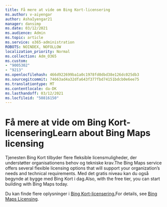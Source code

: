 ```yaml
---
title: Få mere at vide om Bing Kort-licensering
ms.author: v-aiyengar
author: AshaIyengar21
manager: dansimp
ms.date: 03/12/2021
ms.audience: Admin
ms.topic: article
ms.service: o365-administration
ROBOTS: NOINDEX, NOFOLLOW
localization_priority: Normal
ms.collection: Adm_O365
ms.custom:
- "9005302"
- "9213"
ms.openlocfilehash: 466d922699ba1a0c1978fd0dbd38e126dc025db3
ms.sourcegitcommit: 74663ad4a32dfa643f377fbd74151bdcb0e6ee75
ms.translationtype: MT
ms.contentlocale: da-DK
ms.lasthandoff: 03/12/2021
ms.locfileid: "50816150"
---
```

# <a name="learn-about-bing-maps-licensing"></a><span data-ttu-id="315c1-102">Få mere at vide om Bing Kort-licensering</span><span class="sxs-lookup"><span data-stu-id="315c1-102">Learn about Bing Maps licensing</span></span>

<span data-ttu-id="315c1-103">Tjenesten Bing Kort tilbyder flere fleksible licensmuligheder, der understøtter organisationens behov og tekniske krav.</span><span class="sxs-lookup"><span data-stu-id="315c1-103">The Bing Maps service offers several flexible licensing options that will support your organization’s needs and technical requirements.</span></span> <span data-ttu-id="315c1-104">Med det gratis niveau kan du også begynde at bygge med Bing Kort i dag.</span><span class="sxs-lookup"><span data-stu-id="315c1-104">Also, with the free tier, you can start building with Bing Maps today.</span></span>

<span data-ttu-id="315c1-105">Du kan finde flere oplysninger i [Bing Kort-licensering.](https://go.microsoft.com/fwlink/?linkid=2150203)</span><span class="sxs-lookup"><span data-stu-id="315c1-105">For details, see [Bing Maps Licensing](https://go.microsoft.com/fwlink/?linkid=2150203).</span></span>
